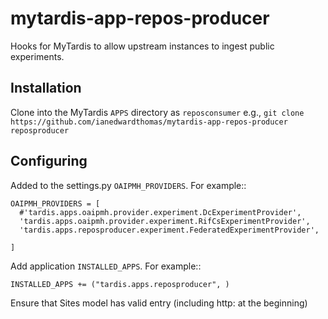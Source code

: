 mytardis-app-repos-producer
===========================


Hooks for MyTardis to allow upstream instances to ingest public experiments.

Installation
------------

Clone into the MyTardis ``APPS`` directory as ``reposconsumer``
e.g., ``git clone https://github.com/ianedwardthomas/mytardis-app-repos-producer reposproducer``

Configuring
-----------

Added to the settings.py ``OAIPMH_PROVIDERS``.  For example::

    OAIPMH_PROVIDERS = [
      #'tardis.apps.oaipmh.provider.experiment.DcExperimentProvider',
      'tardis.apps.oaipmh.provider.experiment.RifCsExperimentProvider',
      'tardis.apps.reposproducer.experiment.FederatedExperimentProvider',

    ]

Add application ``INSTALLED_APPS``.  For example::

    INSTALLED_APPS += ("tardis.apps.reposproducer", )

Ensure that Sites model has valid entry (including http: at the beginning)